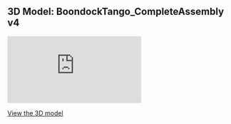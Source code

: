 ## 3D Model: BoondockTango_CompleteAssembly v4

[![View STL file](https://raw.githubusercontent.com/Boondock-Echo/Boondock-Hardware/main/Boondock-Tango/3DFiles/BoondockTango_CompleteAssembly%20v4.stl)](https://raw.githubusercontent.com/Boondock-Echo/Boondock-Hardware/main/Boondock-Tango/3DFiles/BoondockTango_CompleteAssembly%20v4.stl)

[View the 3D model](https://raw.githubusercontent.com/Boondock-Echo/Boondock-Hardware/main/Boondock-Tango/3DFiles/BoondockTango_CompleteAssembly%20v4.stl)
